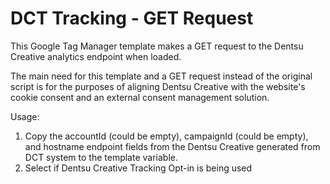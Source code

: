 # DCT Tracking - GET Request

This Google Tag Manager template makes a GET request to the Dentsu Creative analytics endpoint when loaded.

The main need for this template and a GET request instead of the original script is for the purposes of aligning Dentsu Creative with the website's cookie consent and an external consent management solution.


Usage:
1. Copy the accountId (could be empty), campaignId (could be empty), and hostname endpoint fields from the Dentsu Creative generated from DCT system to the template variable.
2. Select if Dentsu Creative  Tracking Opt-in is being used